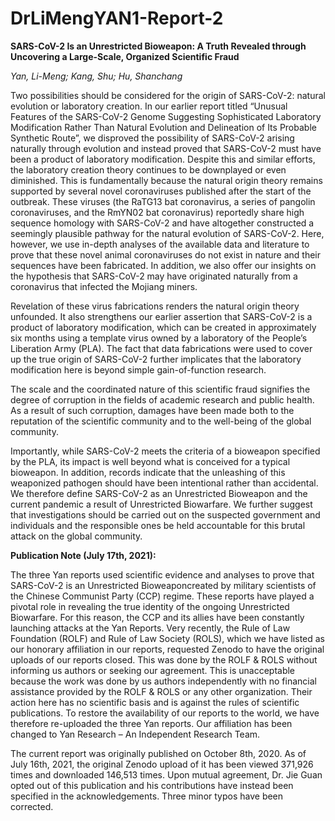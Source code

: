 # DrLiMengYAN1-Report-2

**SARS-CoV-2 Is an Unrestricted Bioweapon: A Truth Revealed through Uncovering a Large-Scale, Organized Scientific Fraud**

*Yan, Li-Meng; Kang, Shu; Hu, Shanchang*

Two possibilities should be considered for the origin of SARS-CoV-2: natural evolution or laboratory creation. In our earlier report titled “Unusual Features of the SARS-CoV-2 Genome Suggesting Sophisticated Laboratory Modification Rather Than Natural Evolution and Delineation of Its Probable Synthetic Route”, we disproved the possibility of SARS-CoV-2 arising naturally through evolution and instead proved that SARS-CoV-2 must have been a product of laboratory modification. Despite this and similar efforts, the laboratory creation theory continues to be downplayed or even diminished. This is fundamentally because the natural origin theory remains supported by several novel coronaviruses published after the start of the outbreak. These viruses (the RaTG13 bat coronavirus, a series of pangolin coronaviruses, and the RmYN02 bat coronavirus) reportedly share high sequence homology with SARS-CoV-2 and have altogether constructed a seemingly plausible pathway for the natural evolution of SARS-CoV-2. Here, however, we use in-depth analyses of the available data and literature to prove that these novel animal coronaviruses do not exist in nature and their sequences have been fabricated. In addition, we also offer our insights on the hypothesis that SARS-CoV-2 may have originated naturally from a coronavirus that infected the Mojiang miners. 

Revelation of these virus fabrications renders the natural origin theory unfounded. It also strengthens our earlier assertion that SARS-CoV-2 is a product of laboratory modification, which can be created in approximately six months using a template virus owned by a laboratory of the People’s Liberation Army (PLA). The fact that data fabrications were used to cover up the true origin of SARS-CoV-2 further implicates that the laboratory modification here is beyond simple gain-of-function research. 

The scale and the coordinated nature of this scientific fraud signifies the degree of corruption in the fields of academic research and public health. As a result of such corruption, damages have been made both to the reputation of the scientific community and to the well-being of the global community. 

Importantly, while SARS-CoV-2 meets the criteria of a bioweapon specified by the PLA, its impact is well beyond what is conceived for a typical bioweapon. In addition, records indicate that the unleashing of this weaponized pathogen should have been intentional rather than accidental. We therefore define SARS-CoV-2 as an Unrestricted Bioweapon and the current pandemic a result of Unrestricted Biowarfare. We further suggest that investigations should be carried out on the suspected government and individuals and the responsible ones be held accountable for this brutal attack on the global community. 

 

**Publication Note (July 17th, 2021):**

The three Yan reports used scientific evidence and analyses to prove that SARS-CoV-2 is an Unrestricted Bioweaponcreated by military scientists of the Chinese Communist Party (CCP) regime. These reports have played a pivotal role in revealing the true identity of the ongoing Unrestricted Biowarfare. For this reason, the CCP and its allies have been constantly launching attacks at the Yan Reports. Very recently, the Rule of Law Foundation (ROLF) and Rule of Law Society (ROLS), which we have listed as our honorary affiliation in our reports, requested Zenodo to have the original uploads of our reports closed. This was done by the ROLF & ROLS without informing us authors or seeking our agreement. This is unacceptable because the work was done by us authors independently with no financial assistance provided by the ROLF & ROLS or any other organization. Their action here has no scientific basis and is against the rules of scientific publications. To restore the availability of our reports to the world, we have therefore re-uploaded the three Yan reports. Our affiliation has been changed to Yan Research – An Independent Research Team.

The current report was originally published on October 8th, 2020. As of July 16th, 2021, the original Zenodo upload of it has been viewed 371,926 times and downloaded 146,513 times. Upon mutual agreement, Dr. Jie Guan opted out of this publication and his contributions have instead been specified in the acknowledgements. Three minor typos have been corrected. 